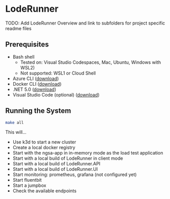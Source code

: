 # LodeRunner

TODO: Add LodeRunner Overview and link to subfolders for project specific readme files

## Prerequisites

- Bash shell
  - Tested on: Visual Studio Codespaces, Mac, Ubuntu, Windows with WSL2)
  - Not supported: WSL1 or Cloud Shell
- Azure CLI ([download](https://docs.microsoft.com/en-us/cli/azure/install-azure-cli?view=azure-cli-latest))
- Docker CLI ([download](https://docs.docker.com/install/))
- .NET 5.0 ([download](https://docs.microsoft.com/en-us/dotnet/core/install/))
- Visual Studio Code (optional) ([download](https://code.visualstudio.com/download))

## Running the System

```bash
make all
```

This will...

- Use k3d to start a new cluster
- Create a local docker registry
- Start with the ngsa-app in in-memory mode as the load test application
- Start with a local build of LodeRunner in client mode
- Start with a local build of LodeRunner.API
- Start with a local build of LodeRunner.UI
- Start monitoring: prometheus, grafana (not configured yet)
- Start fluentbit
- Start a jumpbox
- Check the available endpoints

